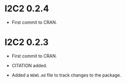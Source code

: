 # I2C2 0.2.4

* First commit to CRAN.

# I2C2 0.2.3

* First commit to CRAN.

* CITATION added.

* Added a `NEWS.md` file to track changes to the package.
